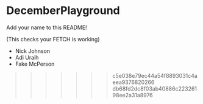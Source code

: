 # DecemberPlayground

Add your name to this README!

(This checks your FETCH is working)

- Nick Johnson
- Adi Uraih
- Fake McPerson
>>>>>>> c5e038e79ec44a54f8893031c4aeea9376820266
>>>>>>> db68fd2dc8f03ab40886c22326198ee2a31a8976
